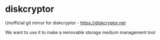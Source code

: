 # diskcryptor
Unofficial git mirror for diskcryptor - https://diskcryptor.net

We want to use it to make a removable storage medium management tool

